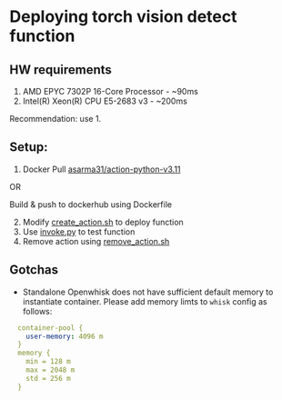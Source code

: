 # Deploying torch vision detect function

## HW requirements
1.  AMD EPYC 7302P 16-Core Processor - ~90ms
2. Intel(R) Xeon(R) CPU E5-2683 v3 - ~200ms

Recommendation: use 1.

## Setup:
1. Docker
Pull [asarma31/action-python-v3.11](https://hub.docker.com/r/asarma31/action-python-v3.11)

OR 

Build  & push to dockerhub using Dockerfile

2. Modify [create_action.sh](./create_action.sh) to deploy function
3. Use [invoke.py](./invoke.py) to test function
4. Remove action using [remove_action.sh](./remove_action.sh)

## Gotchas
- Standalone Openwhisk does not have sufficient default memory to instantiate container. Please add memory limts to `whisk` config as follows:
```yaml
  container-pool {
    user-memory: 4096 m
  }
  memory {
    min = 128 m
    max = 2048 m
    std = 256 m
  }

```
